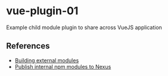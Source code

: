 # vue-plugin-01
Example child module plugin to share across VueJS application

## References

* [Building external modules](https://blog.pusher.com/building-external-modules-vuejs/)
* [Publish internal npm modules to Nexus](https://help.sonatype.com/repomanager3/node-packaged-modules-and-npm-registries)

